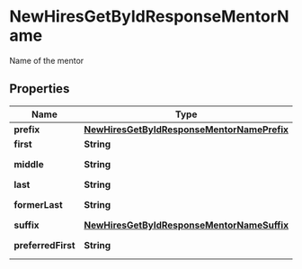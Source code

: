

# NewHiresGetByIdResponseMentorName

Name of the mentor

## Properties

| Name | Type | Description | Notes |
|------------ | ------------- | ------------- | -------------|
|**prefix** | [**NewHiresGetByIdResponseMentorNamePrefix**](NewHiresGetByIdResponseMentorNamePrefix.md) |  |  [optional] |
|**first** | **String** | First name |  [optional] |
|**middle** | **String** | Middle name |  [optional] |
|**last** | **String** | Last name |  [optional] |
|**formerLast** | **String** | Former last name |  [optional] |
|**suffix** | [**NewHiresGetByIdResponseMentorNameSuffix**](NewHiresGetByIdResponseMentorNameSuffix.md) |  |  [optional] |
|**preferredFirst** | **String** | Preferred first name |  [optional] |



